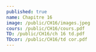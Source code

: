 ```yaml
---
published: true
name: Chapitre 16
image: /public/CH16/images.jpeg
cours: /public/CH16/cours.pdf
TD: /public/CH16/ch 16 td.pdf
TDcor: /public/CH16/td cor.pdf
---
```


